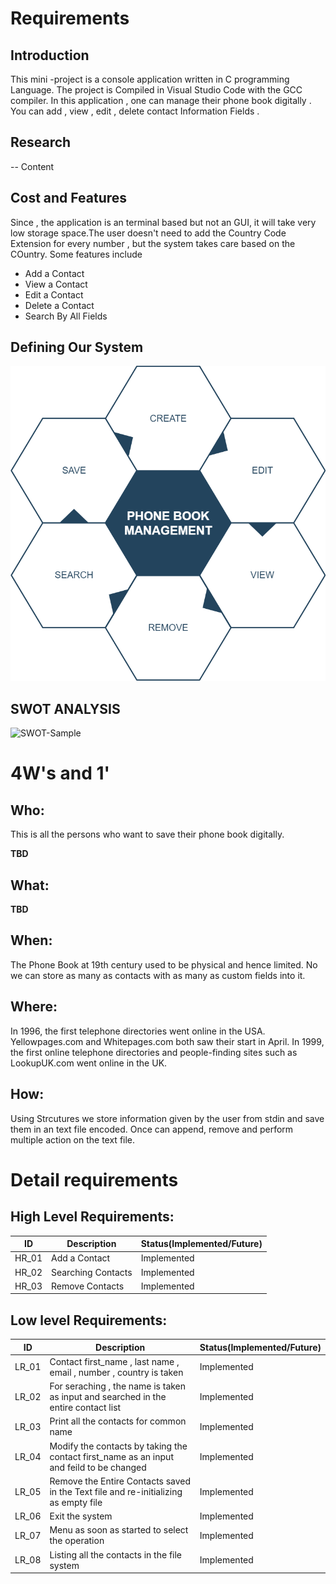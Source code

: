 # Requirements
## Introduction
This  mini -project is a console application written in C programming Language. The project is Compiled in Visual Studio Code with the GCC compiler. In this application , one can manage their phone book digitally . You can add , view , edit , delete contact Information Fields .

## Research
    
-- Content 
## Cost and Features
Since , the application is an terminal based but not an GUI, it will take very low storage space.The user doesn't need to add the Country Code Extension for every number , but the system takes care based on the COuntry.
   Some features include
   * Add a Contact
   * View a Contact
   * Edit a Contact
   * Delete a Contact
   * Search By All Fields
## Defining Our System
![Description](https://github.com/dev1729/Snake-Game/blob/main/6_ImagesAndVideos/system_diag.png)
## SWOT ANALYSIS
![SWOT-Sample](https://embed.creately.com/5SX5jBAMBdE?token=ShmOMqx4vnDUYbZ3&type=svg>)

# 4W&#39;s and 1&#39;

## Who:
This is all the persons who want to save their phone book digitally.

**TBD**

## What:

**TBD**

## When:
The Phone Book at 19th century used to be physical and hence limited. No we can store as many as contacts with as many as custom fields into it.


## Where:
In 1996, the first telephone directories went online in the USA. Yellowpages.com and Whitepages.com both saw their start in April. In 1999, the first online telephone directories and people-finding sites such as LookupUK.com went online in the UK.


## How:
Using Strcutures we store information given by the user from stdin and save them in an text file encoded. Once can append, remove and perform multiple action on the text file.



# Detail requirements
## High Level Requirements:


ID     |  Description  |Status(Implemented/Future)     
-------|---------------|---------------------------
HR_01| Add a Contact | Implemented
HR_02| Searching Contacts| Implemented
HR_03| Remove  Contacts | Implemented



##  Low level Requirements:

ID     |  Description  |Status(Implemented/Future)     
-------|---------------|---------------------------
LR_01 | Contact first_name , last name , email , number , country is taken | Implemented  
LR_02 | For seraching , the name is taken as input and searched in the entire contact list   | Implemented 
LR_03 | Print all the contacts for common name | Implemented
LR_04 | Modify the contacts by taking the contact first_name as an input and feild to be changed  | Implemented
LR_05 | Remove the Entire Contacts saved in the Text file and re-initializing as empty file | Implemented
LR_06 | Exit the system | Implemented
LR_07 | Menu as soon as started to select the operation | Implemented
LR_08 |Listing all the contacts in the file system  | Implemented


